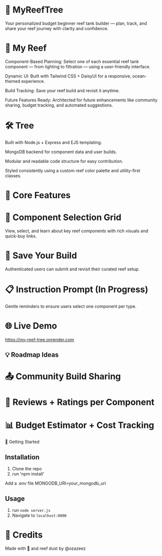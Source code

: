 # 🪸 MyReefTree
Your personalized budget beginner reef tank builder — plan, track, and share your reef journey with clarity and confidence.

# 🌊 My Reef
Component-Based Planning: Select one of each essential reef tank component — from lighting to filtration — using a user-friendly interface.

Dynamic UI: Built with Tailwind CSS + DaisyUI for a responsive, ocean-themed experience.

Build Tracking: Save your reef build and revisit it anytime.

Future Features Ready: Architected for future enhancements like community sharing, budget tracking, and automated suggestions.

# 🛠️ Tree
Built with Node.js + Express and EJS templating.

MongoDB backend for component data and user builds.

Modular and readable code structure for easy contribution.

Styled consistently using a custom reef color palette and utility-first classes.



# 🧱 Core Features

# 🧩 Component Selection Grid
View, select, and learn about key reef components with rich visuals and quick-buy links.

# 📝 Save Your Build
Authenticated users can submit and revisit their curated reef setup.

# 📋 Instruction Prompt (In Progress)
Gentle reminders to ensure users select one component per type.

# 🌐 Live Demo
https://my-reef-tree.onrender.com

## 💡 Roadmap Ideas
# 📤 Community Build Sharing

# 💬 Reviews + Ratings per Component

# 📊 Budget Estimator + Cost Tracking


🚀 Getting Started

## Installation
1. Clone the repo
2. run 'npm install'

Add a .env file
MONGODB_URI=your_mongodb_uri

## Usage
1. run `node server.js`
2. Navigate to `localhost:8000`

# 🐚 Credits
Made with 💙 and reef dust by @ozazeez